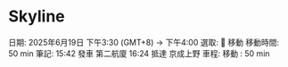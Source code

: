 # Skyline

日期: 2025年6月19日 下午3:30 (GMT+8) → 下午4:00
選取: 🚗 移動
移動時間: 50 min
筆記: 15:42 發車 第二航廈
16:24 抵達 京成上野
車程: 移動 : 50 min
